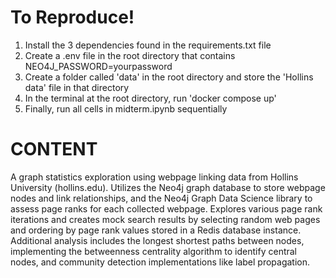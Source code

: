 # To Reproduce!


1.  Install the 3 dependencies found in the requirements.txt file
1.  Create a .env file in the root directory that contains NEO4J_PASSWORD=yourpassword
1.  Create a folder called 'data' in the root directory and store the 'Hollins data' file in that directory
1.  In the terminal at the root directory, run 'docker compose up'
1.  Finally, run all cells in midterm.ipynb sequentially

# 
# CONTENT

A graph statistics exploration using webpage linking data from Hollins University (hollins.edu). Utilizes the Neo4j graph database to store webpage nodes and link relationships, and the 
Neo4j Graph Data Science library to assess page ranks for each collected webpage. Explores various page rank iterations and creates mock search results by selecting random web pages and ordering by page rank values stored in a Redis database instance. Additional analysis includes the longest shortest paths between nodes, implementing the betweenness centrality algorithm to 
identify central nodes, and community detection implementations like label propagation.
